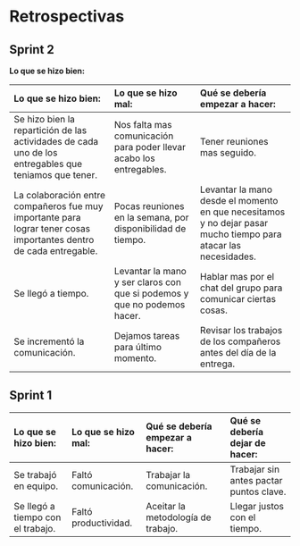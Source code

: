 # Retrospectivas

## Sprint 2

**Lo que se hizo bien:**

| **Lo que se hizo bien:**   |**Lo que se hizo mal:**|**Qué se debería empezar a hacer:**|
|:----------|:-------------|:------|
|Se hizo bien la repartición de las actividades de cada uno de los entregables que teniamos que tener.|Nos falta mas comunicación para poder llevar acabo los entregables.|Tener reuniones mas seguido.|
|La colaboración entre compañeros fue muy importante para lograr tener cosas importantes dentro de cada entregable.|Pocas reuniones en la semana, por disponibilidad de tiempo.|Levantar la mano desde el momento en que necesitamos y no dejar pasar mucho tiempo para atacar las necesidades.|
|Se llegó a tiempo.|Levantar la mano y ser claros con que si podemos y que no podemos hacer.|Hablar mas por el chat del grupo para comunicar ciertas cosas.|
|Se incrementó la comunicación.|Dejamos tareas para último momento.|Revisar los trabajos de los compañeros antes del día de la entrega.|




## Sprint 1

| **Lo que se hizo bien:**   |**Lo que se hizo mal:**|**Qué se debería empezar a hacer:**|**Qué se debería dejar de hacer:**|
|:----------|:-------------|:------|:------|
|Se trabajó en equipo.|Faltó comunicación.|Trabajar la comunicación.|Trabajar sin antes pactar puntos clave.|
|Se llegó a tiempo con el trabajo.|Faltó productividad.|Aceitar la metodología de trabajo.|Llegar justos con el tiempo.|
